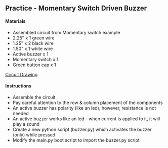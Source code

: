 ## Practice - Momentary Switch Driven Buzzer

#### Materials
 - Assembled circuit from Momentary switch example
 - 2.25" x 1 green wire
 - 1.25" x 2 black wire
 - 1.50" x 1 white wire
 - Active buzzer x 1
 - Momentary switch x 1
 - Green button cap x 1

[Circuit Drawing](lesson01-11.pdf)

#### Instructions
 - Assemble the circuit
 - Pay careful attention to the row & column placement of the components
 - An active buzzer has polarity (like an led), however, resistance is not needed
 - An active buzzer works like an led - when current is applied to it, it will play a sound
 - Create a new python script (buzzer.py) which activates the buzzer (only) while pressed
 - Modify the main.py boot script to import the buzzer.py script
